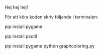Hej hej hej!

För att köra koden skriv följande i terminalen:

pip install pygame

pip install psutil

pip install pygame
python graphcoloring.py

